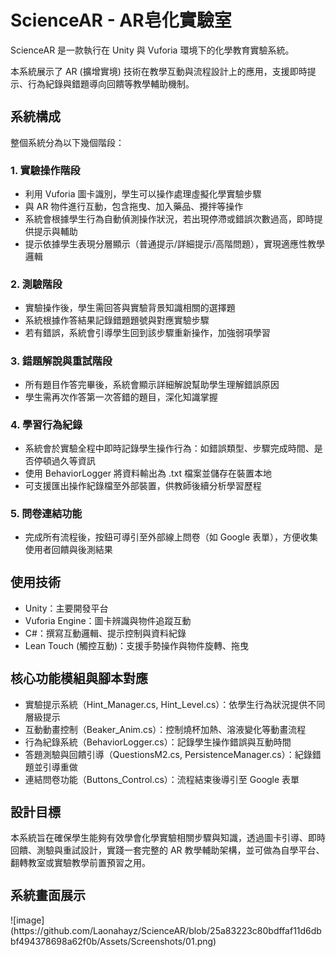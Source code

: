 <h1 style="font-size: 28px;">ScienceAR - AR皂化實驗室</h1>
<p>ScienceAR 是一款執行在 Unity 與 Vuforia 環境下的化學教育實驗系統。</p>
<p>本系統展示了 AR (擴增實境) 技術在教學互動與流程設計上的應用，支援即時提示、行為紀錄與錯題導向回饋等教學輔助機制。</p>
<h2 style="font-size: 20px;">系統構成</h2>
<p>整個系統分為以下幾個階段：</p>
<h3 style="font-size: 16px;">1. 實驗操作階段</h3>
<ul>
  <li>利用 Vuforia 圖卡識別，學生可以操作處理虛擬化學實驗步驟</li>
  <li>與 AR 物件進行互動，包含拖曳、加入藥品、攪拌等操作</li>
  <li>系統會根據學生行為自動偵測操作狀況，若出現停滯或錯誤次數過高，即時提供提示與輔助</li>
  <li>提示依據學生表現分層顯示（普通提示/詳細提示/高階問題），實現適應性教學邏輯</li>
</ul>
<h3 style="font-size: 16px;">2. 測驗階段</h3>
<ul>
  <li>實驗操作後，學生需回答與實驗背景知識相關的選擇題</li>
  <li>系統根據作答結果記錄錯題題號與對應實驗步驟</li>
  <li>若有錯誤，系統會引導學生回到該步驟重新操作，加強弱項學習</li>
</ul>
<h3 style="font-size: 16px;">3. 錯題解說與重試階段</h3>
<ul>
  <li>所有題目作答完畢後，系統會顯示詳細解說幫助學生理解錯誤原因</li>
  <li>學生需再次作答第一次答錯的題目，深化知識掌握</li>
</ul>
<h3 style="font-size: 16px;">4. 學習行為紀錄</h3>
<ul>
  <li>系統會於實驗全程中即時記錄學生操作行為：如錯誤類型、步驟完成時間、是否停頓過久等資訊</li>
  <li>使用 BehaviorLogger 將資料輸出為 .txt 檔案並儲存在裝置本地</li>
  <li>可支援匯出操作紀錄檔至外部裝置，供教師後續分析學習歷程</li>
</ul>
<h3 style="font-size: 16px;">5. 問卷連結功能</h3>
<ul>
  <li>完成所有流程後，按鈕可導引至外部線上問卷（如 Google 表單），方便收集使用者回饋與後測結果</li>
</ul>

<h2 style="font-size: 20px;">使用技術</h2>
<ul>
  <li>Unity：主要開發平台</li>
  <li>Vuforia Engine：圖卡辨識與物件追蹤互動</li>
  <li>C#：撰寫互動邏輯、提示控制與資料紀錄</li>
  <li>Lean Touch (觸控互動)：支援手勢操作與物件旋轉、拖曳</li>
</ul>

<h2 style="font-size: 20px;">核心功能模組與腳本對應</h2>
<ul>
<li>實驗提示系統（Hint_Manager.cs, Hint_Level.cs）：依學生行為狀況提供不同層級提示</li>
<li>互動動畫控制（Beaker_Anim.cs）：控制燒杯加熱、溶液變化等動畫流程</li>
<li>行為紀錄系統（BehaviorLogger.cs）：記錄學生操作錯誤與互動時間</li>
<li>答題測驗與回饋引導（QuestionsM2.cs, PersistenceManager.cs）：紀錄錯題並引導重做</li>
<li>連結問卷功能（Buttons_Control.cs）：流程結束後導引至 Google 表單</li>
</ul>

<h2 style="font-size: 20px;">設計目標</h2>
<p>本系統旨在確保學生能夠有效學會化學實驗相關步驟與知識，透過圖卡引導、即時回饋、測驗與重試設計，實踐一套完整的 AR 教學輔助架構，並可做為自學平台、翻轉教室或實驗教學前置預習之用。</p>

<h2 style="font-size: 20px;">系統畫面展示</h2>
![image](https://github.com/Laonahayz/ScienceAR/blob/25a83223c80bdffaf11d6dbbf494378698a62f0b/Assets/Screenshots/01.png)
